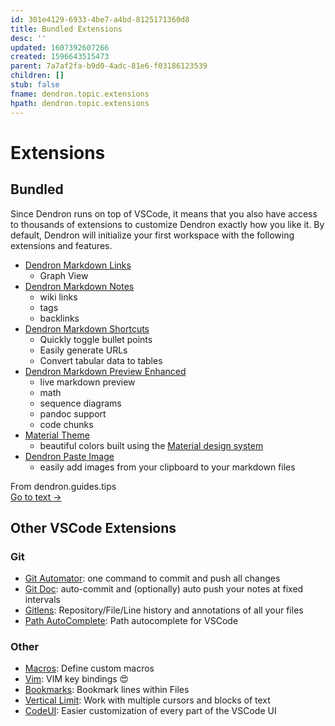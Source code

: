```yaml
---
id: 301e4129-6933-4be7-a4bd-8125171360d8
title: Bundled Extensions
desc: ''
updated: 1607392607266
created: 1596643515473
parent: 7a7af2fa-b9d0-4adc-81e6-f03186123539
children: []
stub: false
fname: dendron.topic.extensions
hpath: dendron.topic.extensions
---
```

# Extensions

## Bundled

Since Dendron runs on top of VSCode, it means that you also have access to thousands of extensions to customize Dendron exactly how you like it. By default, Dendron will initialize your first workspace with the following extensions and features.

- [Dendron Markdown Links](https://marketplace.visualstudio.com/items?itemName=dendron.dendron-markdown-links)
  - Graph View 
- [Dendron Markdown Notes](https://marketplace.visualstudio.com/items?itemName=dendron.dendron-markdown-notes)
  - wiki links
  - tags
  - backlinks
- [Dendron Markdown Shortcuts](https://marketplace.visualstudio.com/items?itemName=dendron.dendron-markdown-shortcuts)
  - Quickly toggle bullet points
  - Easily generate URLs
  - Convert tabular data to tables
- [Dendron Markdown Preview Enhanced](https://marketplace.visualstudio.com/items?itemName=dendron.dendron-markdown-preview-enhanced) 
  - live markdown preview
  - math
  - sequence diagrams
  - pandoc support
  - code chunks
- [Material Theme](https://marketplace.visualstudio.com/items?itemName=equinusocio.vsc-material-theme) 
  - beautiful colors built using the [Material design system](https://material.io/) 
- [Dendron Paste Image](https://marketplace.visualstudio.com/items?itemName=dendron.dendron-paste-image)
  - easily add images from your clipboard to your markdown files



<div class="portal-container">
<div class="portal-head">
<div class="portal-backlink" >
<div class="portal-title">From <span class="portal-text-title">dendron.guides.tips</span></div>
<a href="692fa114-f798-467f-a0b9-3cccc327aa6f.html" class="portal-arrow">Go to text <span class="right-arrow">→</span></a>
</div>
</div>
<div id="portal-parent-anchor" class="portal-parent" markdown="1">
<div class="portal-parent-fader-top"></div>
<div class="portal-parent-fader-bottom"></div>        
  
## Other VSCode Extensions

### Git

- [Git Automator](https://marketplace.visualstudio.com/items?itemName=ivangabriele.vscode-git-add-and-commit): one command to commit and push all changes
- [Git Doc](https://marketplace.visualstudio.com/items?itemName=vsls-contrib.gitdoc): auto-commit and (optionally) auto push your notes at fixed intervals
- [Gitlens](https://marketplace.visualstudio.com/items?itemName=eamodio.gitlens): Repository/File/Line history and annotations of all your files
- [Path AutoComplete](https://github.com/ionutvmi/path-autocomplete): Path autocomplete for VSCode

### Other

- [Macros](https://marketplace.visualstudio.com/items?itemName=geddski.macros): Define custom macros 
- [Vim](https://marketplace.visualstudio.com/items?itemName=vscodevim.vim): VIM key bindings 😍
- [Bookmarks](https://marketplace.visualstudio.com/items?itemName=alefragnani.Bookmarks): Bookmark lines within Files
- [Vertical Limit](https://marketplace.visualstudio.com/items?itemName=generik.vertical-limit): Work with multiple cursors and blocks of text
- [CodeUI](https://marketplace.visualstudio.com/items?itemName=ryanraposo.codeui): Easier customization of every part of the VSCode UI



</div>    
</div>

